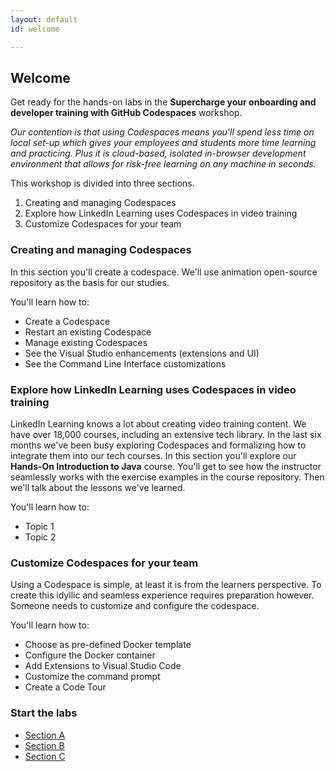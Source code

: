 ```yaml
---
layout: default
id: welcome

---
```


## Welcome
Get ready for the hands-on labs in the **Supercharge your onboarding and developer training with GitHub Codespaces** workshop. 

*Our contention is that using Codespaces means you'll spend less time on local set-up which gives your employees and students more time learning and practicing. Plus it is cloud-based, isolated in-browser development environment that allows for risk-free learning on any machine in seconds.*

This workshop is divided into three sections.

1. Creating and managing Codespaces
2. Explore how LinkedIn Learning uses Codespaces in video training
3. Customize Codespaces for your team

### Creating and managing Codespaces

In this section you'll create a codespace.  We'll use animation open-source repository as the basis for our studies.

You'll learn how to:

* Create a Codespace
* Restart an existing Codespace
* Manage existing Codespaces
* See the Visual Studio enhancements (extensions and UI)
* See the Command Line Interface customizations
  

###	Explore how LinkedIn Learning uses Codespaces in video training

LinkedIn Learning knows a lot about creating video training content. We have over 18,000 courses, including an extensive tech library. In the last six months we've been busy exploring Codespaces and formalizing how to integrate them into our tech courses. In this section you'll explore our **Hands-On Introduction to Java** course. You'll get to see how the instructor seamlessly works with the exercise examples in the course repository. Then we'll talk about the lessons we've learned.

You'll learn how to:

* Topic 1
* Topic 2

### Customize Codespaces for your team

Using a Codespace is simple, at least it is from the learners perspective. To create this idyllic and seamless experience requires preparation however. 
Someone needs to customize and configure the codespace.

You'll learn how to:

* Choose as pre-defined Docker template
* Configure the Docker container
* Add Extensions to Visual Studio Code
* Customize the command prompt
* Create a Code Tour

### Start the labs

* <a href="/walt/">Section A</a>
* <a href="/morten/">Section B</a>
* <a href="/ray/">Section C</a>
